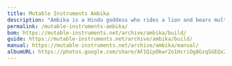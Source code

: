 ```yaml
---
title: Mutable Instruments Ambika
description: "Ambika is a Hindu goddess who rides a lion and bears multiple weapons, but in the physical world the Mutable Instruments Ambika is a 6 voice DIY polyphonic synthesizer capable of bearing multiple filter types."
permalink: /mutable-instruments-ambika/
bom: https://mutable-instruments.net/archive/ambika/build/
guide: https://mutable-instruments.net/archive/ambika/build/
manual: https://mutable-instruments.net/archive/ambika/manual/
albumURL: https://photos.google.com/share/AF1QipOkwr2o1HcriOg8GzqSGEQx26r7yIlt7nBCXSvAssmnIziauZxBKZDVKrqCnsVzDw?key=dTRMWmd2akpOUU1RLW9Ycm9NeEhKbm5CZHJuSHNn
---
```

